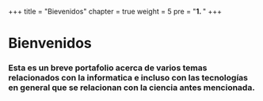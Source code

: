 +++
title = "Bievenidos"
chapter = true
weight = 5
pre = "<b>1. </b>"
+++

# Bienvenidos

### Esta es un breve portafolio acerca de varios temas relacionados con la informatica e incluso con las tecnologías en general que se relacionan con la ciencia antes mencionada.

